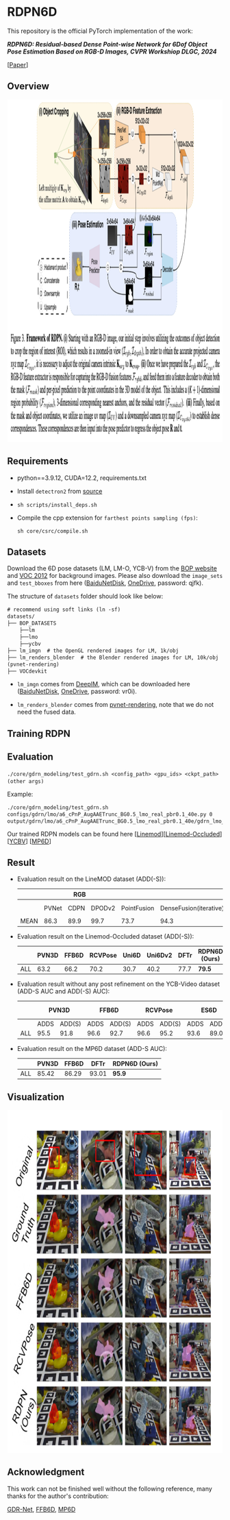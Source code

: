 # RDPN6D
This repository is the official PyTorch implementation of the work:

***RDPN6D: Residual-based Dense Point-wise Network for 6Dof Object Pose Estimation Based on RGB-D Images, CVPR Workshiop DLGC, 2024***

[[Paper](https://drive.google.com/file/d/1L2YlG-hVJsCGoJVXIzRfEMh9QMBI935X/view?usp=drive_link)]

## Overview

<div align=center>
<img src="https://github.com/AI-Application-and-Integration-Lab/RDPN6D/blob/main/teaser.png" width="1600" height="800" />
</div>


## Requirements
* python==3.9.12, CUDA=12.2, requirements.txt

* Install `detectron2` from [source](https://github.com/facebookresearch/detectron2)
* `sh scripts/install_deps.sh`
* Compile the cpp extension for `farthest points sampling (fps)`:
    ```
    sh core/csrc/compile.sh
    ```

## Datasets
Download the 6D pose datasets (LM, LM-O, YCB-V) from the
[BOP website](https://bop.felk.cvut.cz/datasets/) and
[VOC 2012](https://pjreddie.com/projects/pascal-voc-dataset-mirror/)
for background images.
Please also download the `image_sets` and `test_bboxes` from
here ([BaiduNetDisk](https://pan.baidu.com/s/1gGoZGkuMYxhU9LBKxuSz0g), [OneDrive](https://1drv.ms/u/s!Ah83ZdJvIaBnnjqVy9Eyn0yxDb8i?e=0Q3qRU), password: qjfk).

The structure of `datasets` folder should look like below:
```
# recommend using soft links (ln -sf)
datasets/
├── BOP_DATASETS
    ├──lm
    ├──lmo
    ├──ycbv
├── lm_imgn  # the OpenGL rendered images for LM, 1k/obj
├── lm_renders_blender  # the Blender rendered images for LM, 10k/obj (pvnet-rendering)
├── VOCdevkit
```

* `lm_imgn` comes from [DeepIM](https://github.com/liyi14/mx-DeepIM), which can be downloaded here ([BaiduNetDisk](https://pan.baidu.com/s/1e9SJoqb0EmyqVLEVlbNQIA), [OneDrive](https://1drv.ms/u/s!Ah83ZdJvIaBnoEz5BM4Ho6_W_UUA?e=pj7Y7i), password: vr0i).

* `lm_renders_blender` comes from [pvnet-rendering](https://github.com/zju3dv/pvnet-rendering), note that we do not need the fused data.


## Training RDPN


## Evaluation
`./core/gdrn_modeling/test_gdrn.sh <config_path> <gpu_ids> <ckpt_path> (other args)`

Example:
```
./core/gdrn_modeling/test_gdrn.sh configs/gdrn/lmo/a6_cPnP_AugAAETrunc_BG0.5_lmo_real_pbr0.1_40e.py 0 output/gdrn/lmo/a6_cPnP_AugAAETrunc_BG0.5_lmo_real_pbr0.1_40e/gdrn_lmo_real_pbr.pth
```

Our trained RDPN models can be found here 
[[Linemod](https://drive.google.com/drive/folders/1-usllpw8QgoDwp9H2b8_SK05UoU347tQ?usp=sharing)][[Linemod-Occluded](https://drive.google.com/drive/folders/1h7Fb0iQ6F-hK8zf6ezo3jj5bAxTsb8In?usp=sharing)]
[[YCBV](https://drive.google.com/drive/folders/1cbxsQvUdEvS9tarLY8BYU-4wpiN1PUwH?usp=drive_link)]
[[MP6D](https://drive.google.com/drive/folders/18z28NK_lLGbRL0RIHZDR8GmVAtoaF13B?usp=sharing)]


## Result
- Evaluation result on the LineMOD dataset (ADD(-S)):
  <table class="tg">
  <thead>
    <tr>
      <th class="tg-7zrl"></th>
      <th class="tg-8d8j" colspan="3" style="text-align: center">RGB</th>
      <th class="tg-8d8j" colspan="8" style="text-align: center">RGB-D</th>
    </tr>
  </thead>
  <tbody>
    <tr>
      <td class="tg-7zrl"></td>
      <td class="tg-7zrl">PVNet</td>
      <td class="tg-7zrl">CDPN</td>
      <td class="tg-7zrl">DPODv2</td>
      <td class="tg-7zrl">PointFusion</td>
      <td class="tg-7zrl">DenseFusion(iterative)</td>
      <td class="tg-7zrl">G2L-Net</td>
      <td class="tg-2b7s">PVN3D</td>
      <td class="tg-7zrl">FFB6D</td>
      <td class="tg-7zrl">RCVPose</td>
      <td class="tg-7zrl">DFTr</td>
      <td class="tg-7zrl">RDPN6D (Ours)</td>
    </tr>
    <tr>
      <td class="tg-7zrl">MEAN</td>
      <td class="tg-7zrl">86.3 </td>
      <td class="tg-7zrl">89.9 </td>
      <td class="tg-7zrl">99.7 </td>
      <td class="tg-7zrl">73.7 </td>
      <td class="tg-7zrl">94.3 </td>
      <td class="tg-7zrl">98.7 </td>
      <td class="tg-7zrl">99.4 </td>
      <td class="tg-7zrl">99.7 </td>
      <td class="tg-7zrl">99.43 </td>
      <td class="tg-7zrl">99.8 </td>
      <td class="tg-j6zm" style="font-weight:bold">99.97</td>
    </tr>
  </tbody>
  </table>
- Evaluation result on the Linemod-Occluded dataset (ADD(-S)):
    <table class="tg">
    <thead>
        <tr>
        <th class="tg-0pky"></th>
        <th class="tg-c3ow" colspan="1" style="text-align: center">PVN3D</th>
        <th class="tg-c3ow" colspan="1" style="text-align: center">FFB6D</th>
        <th class="tg-c3ow" colspan="1" style="text-align: center">RCVPose</th>
        <th class="tg-c3ow" colspan="1" style="text-align: center">Uni6D</th>
        <th class="tg-c3ow" colspan="1" style="text-align: center">Uni6Dv2</th>
        <th class="tg-c3ow" colspan="1" style="text-align: center">DFTr</th>
        <th class="tg-c3ow" colspan="1" style="text-align: center">RDPN6D (Ours)</th>
        </tr>
    </thead>
    <tbody>
        <tr>
        <td class="tg-0pky">ALL</td>
        <td class="tg-0pky">63.2</td>
        <td class="tg-0pky">66.2</td>
        <td class="tg-0pky">70.2</td>
        <td class="tg-0pky">30.7</td>
        <td class="tg-0pky">40.2</td>
        <td class="tg-0pky">77.7</td>
        <td class="tg-0pky" style="font-weight:bold">79.5</td>
        </tr>
    </tbody>
    </table>

- Evaluation result without any post refinement on the YCB-Video dataset (ADD-S AUC and ADD(-S) AUC):
  <table class="tg">
  <thead>
    <tr>
      <th class="tg-0pky"></th>
      <th class="tg-c3ow" colspan="2" style="text-align: center">PVN3D</th>
      <th class="tg-c3ow" colspan="2" style="text-align: center">FFB6D</th>
      <th class="tg-c3ow" colspan="2" style="text-align: center">RCVPose</th>
      <th class="tg-c3ow" colspan="2" style="text-align: center">ES6D</th>
      <th class="tg-c3ow" colspan="2" style="text-align: center">Uni6D</th>
      <th class="tg-c3ow" colspan="2" style="text-align: center">DFTr</th>
      <th class="tg-c3ow" colspan="2" style="text-align: center">RDPN6D (Ours)</th>
    </tr>
  </thead>
  <tbody>
    <tr>
      <td class="tg-0pky"></td>
      <td class="tg-0pky">ADDS</td>
      <td class="tg-0pky">ADD(S)</td>
      <td class="tg-0pky">ADDS</td>
      <td class="tg-0pky">ADD(S)</td>
      <td class="tg-0pky">ADDS</td>
      <td class="tg-0pky">ADD(S)</td>
      <td class="tg-0pky">ADDS</td>
      <td class="tg-0pky">ADD(S)</td>
      <td class="tg-0pky">ADDS</td>
      <td class="tg-0pky">ADD(S)</td>
      <td class="tg-0pky">ADDS</td>
      <td class="tg-0pky">ADD(S)</td>
      <td class="tg-0pky">ADDS</td>
      <td class="tg-0pky">ADD(S)</td>
    </tr>
    <tr>
      <td class="tg-0pky">ALL</td>
      <td class="tg-0pky">95.5</td>
      <td class="tg-0pky">91.8</td>
      <td class="tg-0pky">96.6</td>
      <td class="tg-0pky">92.7</td>
      <td class="tg-0pky">96.6</td>
      <td class="tg-0pky">95.2</td>
      <td class="tg-0pky">93.6</td>
      <td class="tg-0pky">89.0</td>
      <td class="tg-0pky" style="font-weight:bold">95.2</td>
      <td class="tg-0pky">88.8</td>
      <td class="tg-0pky">96.7</td>
      <td class="tg-0pky">94.4</td>
      <td class="tg-fymr" style="font-weight:bold">98.4</td>
      <td class="tg-fymr">94.6</td>
    </tr>
  </tbody>
  </table>

- Evaluation result on the MP6D dataset (ADD-S AUC):
    <table class="tg">
    <thead>
        <tr>
        <th class="tg-0pky"></th>
        <th class="tg-c3ow" colspan="1" style="text-align: center">PVN3D</th>
        <th class="tg-c3ow" colspan="1" style="text-align: center">FFB6D</th>
        <th class="tg-c3ow" colspan="1" style="text-align: center">DFTr</th>
        <th class="tg-c3ow" colspan="1" style="text-align: center">RDPN6D (Ours)</th>
        </tr>
    </thead>
    <tbody>
        <tr>
        <td class="tg-0pky">ALL</td>
        <td class="tg-0pky">85.42</td>
        <td class="tg-0pky">86.29</td>
        <td class="tg-0pky">93.01</td>
        <td class="tg-0pky" style="font-weight:bold">95.9</td>
        </tr>
    </tbody>
    </table>

## Visualization
<div align=center>
<img src="https://github.com/AI-Application-and-Integration-Lab/RDPN6D/blob/main/vis.png" width="800" height="800" />
</div>

## Acknowledgment

This work can not be finished well without the following reference, many thanks for the author's contribution:

[GDR-Net](https://github.com/THU-DA-6D-Pose-Group/GDR-Net), [FFB6D](https://github.com/ethnhe/FFB6D), [MP6D](https://github.com/yhan9848/MP6D)
